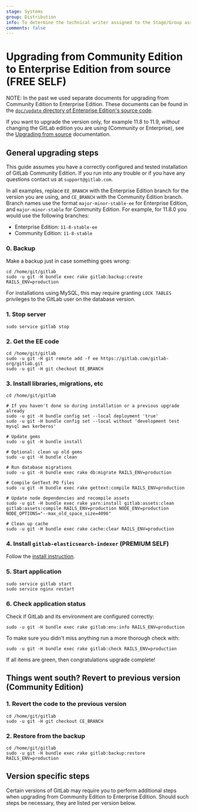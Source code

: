 ```yaml
---
stage: Systems
group: Distribution
info: To determine the technical writer assigned to the Stage/Group associated with this page, see https://about.gitlab.com/handbook/engineering/ux/technical-writing/#assignments
comments: false
---
```


# Upgrading from Community Edition to Enterprise Edition from source **(FREE SELF)**

NOTE:
In the past we used separate documents for upgrading from
Community Edition to Enterprise Edition. These documents can be found in the
[`doc/update` directory of Enterprise Edition's source code](https://gitlab.com/gitlab-org/gitlab/-/tree/11-8-stable-ee/doc/update).

If you want to upgrade the version only, for example 11.8 to 11.9, *without* changing the
GitLab edition you are using (Community or Enterprise), see the
[Upgrading from source](upgrading_from_source.md) documentation.

## General upgrading steps

This guide assumes you have a correctly configured and tested installation of
GitLab Community Edition. If you run into any trouble or if you have any
questions contact us at `support@gitlab.com`.

In all examples, replace `EE_BRANCH` with the Enterprise Edition branch for the
version you are using, and `CE_BRANCH` with the Community Edition branch.
Branch names use the format `major-minor-stable-ee` for Enterprise Edition, and
`major-minor-stable` for Community Edition. For example, for 11.8.0 you would
use the following branches:

- Enterprise Edition: `11-8-stable-ee`
- Community Edition: `11-8-stable`

### 0. Backup

Make a backup just in case something goes wrong:

```shell
cd /home/git/gitlab
sudo -u git -H bundle exec rake gitlab:backup:create RAILS_ENV=production
```

For installations using MySQL, this may require granting `LOCK TABLES`
privileges to the GitLab user on the database version.

### 1. Stop server

```shell
sudo service gitlab stop
```

### 2. Get the EE code

```shell
cd /home/git/gitlab
sudo -u git -H git remote add -f ee https://gitlab.com/gitlab-org/gitlab.git
sudo -u git -H git checkout EE_BRANCH
```

### 3. Install libraries, migrations, etc

```shell
cd /home/git/gitlab

# If you haven't done so during installation or a previous upgrade already
sudo -u git -H bundle config set --local deployment 'true'
sudo -u git -H bundle config set --local without 'development test mysql aws kerberos'

# Update gems
sudo -u git -H bundle install

# Optional: clean up old gems
sudo -u git -H bundle clean

# Run database migrations
sudo -u git -H bundle exec rake db:migrate RAILS_ENV=production

# Compile GetText PO files
sudo -u git -H bundle exec rake gettext:compile RAILS_ENV=production

# Update node dependencies and recompile assets
sudo -u git -H bundle exec rake yarn:install gitlab:assets:clean gitlab:assets:compile RAILS_ENV=production NODE_ENV=production NODE_OPTIONS="--max_old_space_size=4096"

# Clean up cache
sudo -u git -H bundle exec rake cache:clear RAILS_ENV=production
```

### 4. Install `gitlab-elasticsearch-indexer` **(PREMIUM SELF)**

Follow the [install instruction](../integration/advanced_search/elasticsearch.md#install-elasticsearch).

### 5. Start application

```shell
sudo service gitlab start
sudo service nginx restart
```

### 6. Check application status

Check if GitLab and its environment are configured correctly:

```shell
sudo -u git -H bundle exec rake gitlab:env:info RAILS_ENV=production
```

To make sure you didn't miss anything run a more thorough check with:

```shell
sudo -u git -H bundle exec rake gitlab:check RAILS_ENV=production
```

If all items are green, then congratulations upgrade complete!

## Things went south? Revert to previous version (Community Edition)

### 1. Revert the code to the previous version

```shell
cd /home/git/gitlab
sudo -u git -H git checkout CE_BRANCH
```

### 2. Restore from the backup

```shell
cd /home/git/gitlab
sudo -u git -H bundle exec rake gitlab:backup:restore RAILS_ENV=production
```

## Version specific steps

Certain versions of GitLab may require you to perform additional steps when
upgrading from Community Edition to Enterprise Edition. Should such steps be
necessary, they are listed per version below.

<!--
Example:

### 11.8.0

Additional instructions here.
-->
